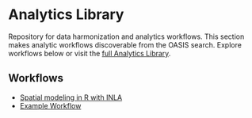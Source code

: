 # Analytics Library
Repository for data harmonization and analytics workflows.
This section makes analytic workflows discoverable from the OASIS search. Explore workflows below or visit the [full Analytics Library](https://analytics-library.esiil.org).

## Workflows

- [Spatial modeling in R with INLA](inla-spatial-example.md)
- [Example Workflow](example-workflow.md)
